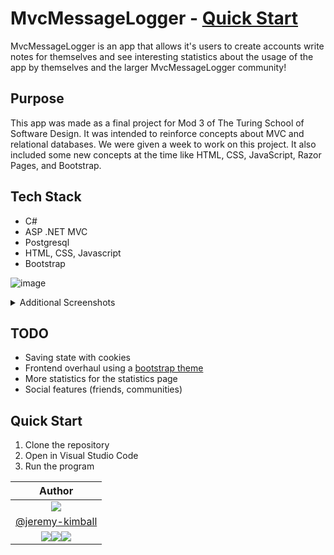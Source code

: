 # MvcMessageLogger - [Quick Start](#quick-start)
MvcMessageLogger is an app that allows it's users to create accounts write notes for themselves and see interesting statistics about the usage of the app by themselves and the larger MvcMessageLogger community!
## Purpose
This app was made as a final project for Mod 3 of The Turing School of Software Design. It was intended to reinforce concepts about MVC and relational databases. We were given a week to work on this project. It also included some new concepts at the time like HTML, CSS, JavaScript, Razor Pages, and Bootstrap.
## Tech Stack
* C#
* ASP .NET MVC
* Postgresql
* HTML, CSS, Javascript
* Bootstrap

![image](https://github.com/jeremy-kimball/MvcMessageLogger/assets/130601077/12d70b0f-21ec-4c2f-ae24-2309a701b8c3)
<details>
  <summary>Additional Screenshots</summary>
  <img src="https://github.com/jeremy-kimball/MvcMessageLogger/assets/130601077/6026a762-443a-4d31-b21e-d18013e8733b" name="user-creation">
  <img src="https://github.com/jeremy-kimball/MvcMessageLogger/assets/130601077/7556ad18-90ed-4150-b81f-e8697504fbee" name="statistics">
  <img src="https://github.com/jeremy-kimball/MvcMessageLogger/assets/130601077/d085308b-3760-47a4-a7b3-037b050535ac" name="privacy-policy">
  <img src="https://github.com/jeremy-kimball/MvcMessageLogger/assets/130601077/0e005a64-609f-4fcd-86c9-1bd8c3fd6413" name="welcome">
</details>

## TODO

* Saving state with cookies
* Frontend overhaul using a [bootstrap theme](https://themes.getbootstrap.com/product/social-network-community-and-event-theme/)
* More statistics for the statistics page
* Social features (friends, communities)

## Quick Start
1. Clone the repository
2. Open in Visual Studio Code
3. Run the program


| Author |
|:--------: |
|<img src="https://github.com/jeremy-kimball.png?size=10">|
| [@jeremy-kimball](https://github.com/jeremy-kimball/) |
| <img src="https://img.shields.io/badge/LinkedIn-0077B5?style=for-the-badge&logo=linkedin&logoColor=white"></img><img src="https://img.shields.io/badge/Instagram-E4405F?style=for-the-badge&logo=instagram&logoColor=white"></img><img src="https://img.shields.io/badge/-LeetCode-FFA116?style=for-the-badge&logo=LeetCode&logoColor=black"></img>|

